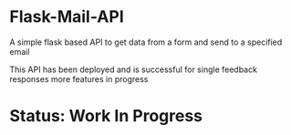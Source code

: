 # Flask-Mail-API
A simple flask based API to get data from a form and send to a specified email

This API has been deployed and is successful for single feedback responses more features in progress

# Status: Work In Progress
